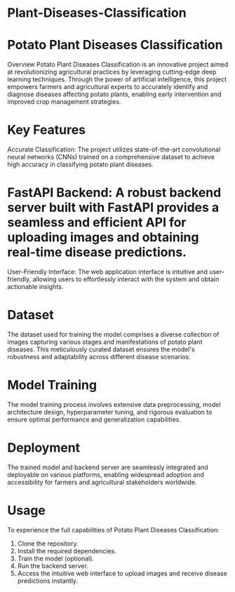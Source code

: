 # Plant-Diseases-Classification


# Potato Plant Diseases Classification

Overview
Potato Plant Diseases Classification is an innovative project aimed at revolutionizing agricultural practices by leveraging cutting-edge deep learning techniques. Through the power of artificial intelligence, this project empowers farmers and agricultural experts to accurately identify and diagnose diseases affecting potato plants, enabling early intervention and improved crop management strategies.

# Key Features
Accurate Classification: The project utilizes state-of-the-art convolutional neural networks (CNNs) trained on a comprehensive dataset to achieve high accuracy in classifying potato plant diseases.

# FastAPI Backend: A robust backend server built with FastAPI provides a seamless and efficient API for uploading images and obtaining real-time disease predictions.

User-Friendly Interface: The web application interface is intuitive and user-friendly, allowing users to effortlessly interact with the system and obtain actionable insights.

# Dataset
The dataset used for training the model comprises a diverse collection of images capturing various stages and manifestations of potato plant diseases. This meticulously curated dataset ensures the model's robustness and adaptability across different disease scenarios.

# Model Training
The model training process involves extensive data preprocessing, model architecture design, hyperparameter tuning, and rigorous evaluation to ensure optimal performance and generalization capabilities.

# Deployment
The trained model and backend server are seamlessly integrated and deployable on various platforms, enabling widespread adoption and accessibility for farmers and agricultural stakeholders worldwide.

# Usage
To experience the full capabilities of Potato Plant Diseases Classification:

1) Clone the repository.
2) Install the required dependencies.
3) Train the model (optional).
4) Run the backend server.
5) Access the intuitive web interface to upload images and receive disease predictions instantly.
